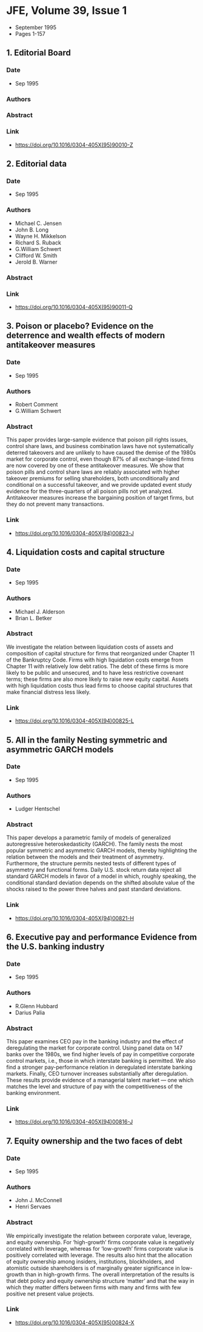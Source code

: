# JFE, Volume 39, Issue 1
- September 1995
- Pages 1-157

## 1. Editorial Board
### Date
- Sep 1995
### Authors
### Abstract

### Link
- https://doi.org/10.1016/0304-405X(95)90010-Z

## 2. Editorial data
### Date
- Sep 1995
### Authors
- Michael C. Jensen
- John B. Long
- Wayne H. Mikkelson
- Richard S. Ruback
- G.William Schwert
- Clifford W. Smith
- Jerold B. Warner
### Abstract

### Link
- https://doi.org/10.1016/0304-405X(95)90011-Q

## 3. Poison or placebo? Evidence on the deterrence and wealth effects of modern antitakeover measures
### Date
- Sep 1995
### Authors
- Robert Comment
- G.William Schwert
### Abstract
This paper provides large-sample evidence that poison pill rights issues, control share laws, and business combination laws have not systematically deterred takeovers and are unlikely to have caused the demise of the 1980s market for corporate control, even though 87% of all exchange-listed firms are now covered by one of these antitakeover measures. We show that poison pills and control share laws are reliably associated with higher takeover premiums for selling shareholders, both unconditionally and conditional on a successful takeover, and we provide updated event study evidence for the three-quarters of all poison pills not yet analyzed. Antitakeover measures increase the bargaining position of target firms, but they do not prevent many transactions.
### Link
- https://doi.org/10.1016/0304-405X(94)00823-J

## 4. Liquidation costs and capital structure
### Date
- Sep 1995
### Authors
- Michael J. Alderson
- Brian L. Betker
### Abstract
We investigate the relation between liquidation costs of assets and composition of capital structure for firms that reorganized under Chapter 11 of the Bankruptcy Code. Firms with high liquidation costs emerge from Chapter 11 with relatively low debt ratios. The debt of these firms is more likely to be public and unsecured, and to have less restrictive covenant terms; these firms are also more likely to raise new equity capital. Assets with high liquidation costs thus lead firms to choose capital structures that make financial distress less likely.
### Link
- https://doi.org/10.1016/0304-405X(94)00825-L

## 5. All in the family Nesting symmetric and asymmetric GARCH models
### Date
- Sep 1995
### Authors
- Ludger Hentschel
### Abstract
This paper develops a parametric family of models of generalized autoregressive heteroskedasticity (GARCH). The family nests the most popular symmetric and asymmetric GARCH models, thereby highlighting the relation between the models and their treatment of asymmetry. Furthermore, the structure permits nested tests of different types of asymmetry and functional forms. Daily U.S. stock return data reject all standard GARCH models in favor of a model in which, roughly speaking, the conditional standard deviation depends on the shifted absolute value of the shocks raised to the power three halves and past standard deviations.
### Link
- https://doi.org/10.1016/0304-405X(94)00821-H

## 6. Executive pay and performance Evidence from the U.S. banking industry
### Date
- Sep 1995
### Authors
- R.Glenn Hubbard
- Darius Palia
### Abstract
This paper examines CEO pay in the banking industry and the effect of deregulating the market for corporate control. Using panel data on 147 banks over the 1980s, we find higher levels of pay in competitive corporate control markets, i.e., those in which interstate banking is permitted. We also find a stronger pay-performance relation in deregulated interstate banking markets. Finally, CEO turnover increases substantially after deregulation. These results provide evidence of a managerial talent market — one which matches the level and structure of pay with the competitiveness of the banking environment.
### Link
- https://doi.org/10.1016/0304-405X(94)00816-J

## 7. Equity ownership and the two faces of debt
### Date
- Sep 1995
### Authors
- John J. McConnell
- Henri Servaes
### Abstract
We empirically investigate the relation between corporate value, leverage, and equity ownership. For ‘high-growth’ firms corporate value is negatively correlated with leverage, whereas for ‘low-growth’ firms corporate value is positively correlated with leverage. The results also hint that the allocation of equity ownership among insiders, institutions, blockholders, and atomistic outside shareholders is of marginally greater significance in low-growth than in high-growth firms. The overall interpretation of the results is that debt policy and equity ownership structure ‘matter’ and that the way in which they matter differs between firms with many and firms with few positive net present value projects.
### Link
- https://doi.org/10.1016/0304-405X(95)00824-X

